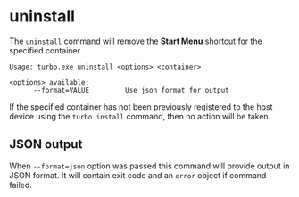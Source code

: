 # uninstall

The `uninstall` command will remove the **Start Menu** shortcut for the specified container

```
Usage: turbo.exe uninstall <options> <container>

<options> available:
      --format=VALUE         Use json format for output
```
	  
If the specified container has not been previously registered to the host device using the `turbo install` command, then no action will be taken. 

## JSON output

When `--format=json` option was passed this command will provide output in JSON format. It will contain exit code and an `error` object if command failed.
